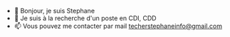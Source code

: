 - 👋 Bonjour, je suis Stephane
- 💞️ Je suis à la recherche d'un poste en CDI, CDD
- 📫 Vous pouvez me contacter par mail techerstephaneinfo@gmail.com

<!---
StephaneInfo/StephaneInfo is a ✨ special ✨ repository because its `README.md` (this file) appears on your GitHub profile.
You can click the Preview link to take a look at your changes.
--->
